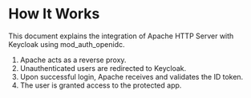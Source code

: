 # How It Works

This document explains the integration of Apache HTTP Server with Keycloak using mod_auth_openidc.

1. Apache acts as a reverse proxy.
2. Unauthenticated users are redirected to Keycloak.
3. Upon successful login, Apache receives and validates the ID token.
4. The user is granted access to the protected app.
